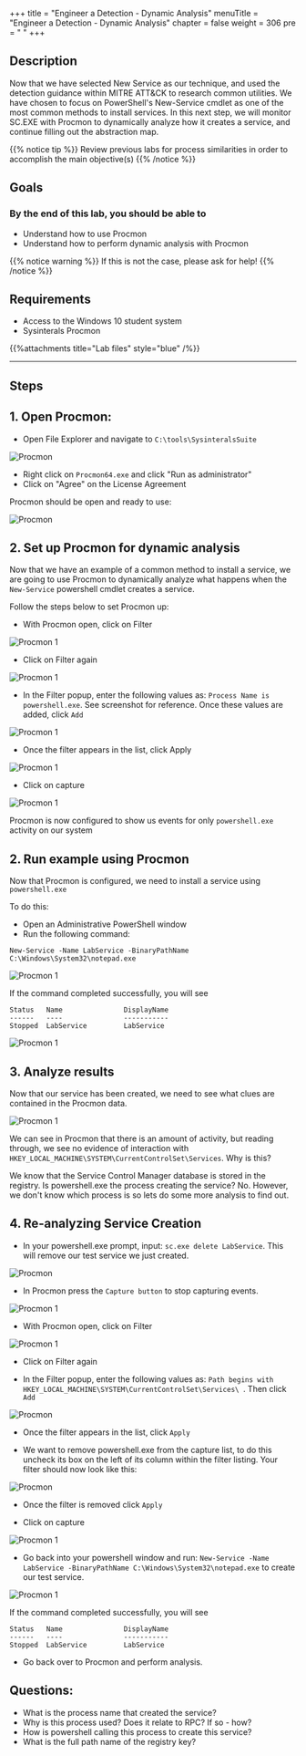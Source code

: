 +++
title = "Engineer a Detection - Dynamic Analysis"
menuTitle = "Engineer a Detection - Dynamic Analysis"
chapter = false
weight = 306
pre = "<i class='fab fa-leanpub'></i> "
+++

## Description

Now that we have selected New Service as our technique, and used the detection guidance within MITRE ATT&CK to research common utilities. We have chosen to focus on PowerShell's New-Service cmdlet as one of the most common methods to install services. In this next step, we will monitor SC.EXE with Procmon to dynamically analyze how it creates a service, and continue filling out the abstraction map.

{{% notice tip %}}
Review previous labs for process similarities in order to accomplish the main objective(s)
{{% /notice %}}

## Goals

### By the end of this lab, you should be able to

* Understand how to use Procmon
* Understand how to perform dynamic analysis with Procmon

{{% notice warning %}}
If this is not the case, please ask for help!
{{% /notice %}}

## Requirements

- Access to the Windows 10 student system
- Sysinterals Procmon

{{%attachments title="Lab files" style="blue" /%}}

---

## Steps

## 1. Open Procmon: 

* Open File Explorer and navigate to `C:\tools\SysinteralsSuite`

![Procmon](images/procmon_9.png?width=50pc)

* Right click on `Procmon64.exe` and click "Run as administrator"
* Click on "Agree" on the License Agreement

Procmon should be open and ready to use: 

![Procmon](images/procmon_10.png?width=50pc)

## 2. Set up Procmon for dynamic analysis

Now that we have an example of a common method to install a service, we are going to use Procmon to dynamically analyze what happens when the `New-Service` powershell cmdlet creates a service.

Follow the steps below to set Procmon up:

*  With Procmon open, click on Filter

![Procmon 1](images/procmon_1.png?width=50pc)

*  Click on Filter again

![Procmon 1](images/procmon_2.png?width=50pc)

*  In the Filter popup, enter the following values as: `Process Name is powershell.exe`. See screenshot for reference. Once these values are added, click `Add`

![Procmon 1](images/procmon_3.png?width=50pc)

*  Once the filter appears in the list, click Apply

![Procmon 1](images/procmon_4.png?width=50pc)

*  Click on capture

![Procmon 1](images/procmon_5.png?width=50pc)

Procmon is now configured to show us events for only `powershell.exe` activity on our system

## 2. Run example using Procmon

Now that Procmon is configured, we need to install a service using `powershell.exe`

To do this:

*  Open an Administrative PowerShell window
*  Run the following command:

`New-Service -Name LabService -BinaryPathName C:\Windows\System32\notepad.exe`

![Procmon 1](images/procmon_6.png?width=50pc)

If the command completed successfully, you will see 

```
Status   Name               DisplayName
------   ----               -----------
Stopped  LabService         LabService
```

![Procmon 1](images/procmon_7.png?width=50pc)

## 3. Analyze results

Now that our service has been created, we need to see what clues are contained in the Procmon data.

![Procmon 1](images/procmon_8.png?width=50pc)

We can see in Procmon that there is an amount of activity, but reading through, we see no evidence of interaction with `HKEY_LOCAL_MACHINE\SYSTEM\CurrentControlSet\Services`. Why is this? 

We know that the Service Control Manager database is stored in the registry. Is powershell.exe the process creating the service? No. However, we don't know which process is so lets do some more analysis to find out. 

## 4. Re-analyzing Service Creation

*  In your powershell.exe prompt, input: `sc.exe delete LabService`. This will remove our test service we just created. 

![Procmon](images/sc_delete.png)

*  In Procmon press the `Capture button` to stop capturing events. 

![Procmon 1](images/procmon_3.png?width=50pc)

*  With Procmon open, click on Filter

![Procmon 1](images/procmon_1.png?width=50pc)

*  Click on Filter again

*  In the Filter popup, enter the following values as: `Path begins with HKEY_LOCAL_MACHINE\SYSTEM\CurrentControlSet\Services\ `. Then click `Add`

![Procmon](images/registrykey.png)

*  Once the filter appears in the list, click `Apply`

*  We want to remove powershell.exe from the capture list, to do this uncheck its box on the left of its column within the filter listing. Your filter should now look like this: 

![Procmon](images/filter.png)

*  Once the filter is removed click `Apply`

*  Click on capture

![Procmon 1](images/procmon_5.png?width=50pc)

*  Go back into your powershell window and run: `New-Service -Name LabService -BinaryPathName C:\Windows\System32\notepad.exe` to create our test service.

![Procmon 1](images/procmon_6.png?width=50pc)

If the command completed successfully, you will see 

```
Status   Name               DisplayName
------   ----               -----------
Stopped  LabService         LabService
```

*  Go back over to Procmon and perform analysis.

## Questions: 

- What is the process name that created the service? 
- Why is this process used? Does it relate to RPC? If so - how? 
- How is powershell calling this process to create this service? 
- What is the full path name of the registry key? 
